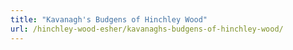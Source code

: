 ```yaml
---
title: "Kavanagh's Budgens of Hinchley Wood"
url: /hinchley-wood-esher/kavanaghs-budgens-of-hinchley-wood/
---
```

